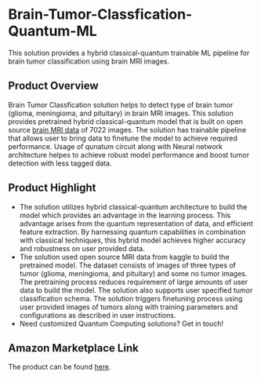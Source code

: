 # Brain-Tumor-Classfication-Quantum-ML
This solution provides a hybrid classical-quantum trainable ML pipeline for brain tumor classification using brain MRI images.


## Product Overview
Brain Tumor Classfication solution helps to detect type of brain tumor (glioma, meningioma, and pituitary) in brain MRI images. This solution provides pretrained hybrid classical-quantum model that is built on open source [brain MRI data](https://www.kaggle.com/datasets/masoudnickparvar/brain-tumor-mri-dataset) of 7022 images. The solution has trainable pipeline that allows user to bring data to finetune the model to achieve required performance. Usage of qunatum circuit along with Neural network architecture helpes to achieve robust model performance and boost tumor detection with less tagged data. 

## Product Highlight 

* The solution utilizes hybrid classical-quantum architecture to build the model which provides an advantage in the learning process. This advantage arises from the quantum representation of data, and efficient feature extraction. By harnessing quantum capabilities in combination with classical techniques, this hybrid model achieves higher accuracy and robustness on user provided data.
* The solution used open source MRI data from kaggle to build the pretrained model. The dataset consists of images of three types of tumor (glioma, meningioma, and pituitary) and some no tumor images. The pretraining process reduces requirement of large amounts of user data to build the model. The solution also supports user specified tumor classification schema. The solution triggers finetuning process using user provided images of tumors along with training parameters and configurations as described in user instructions.  
* Need customized Quantum Computing solutions? Get in touch!

## Amazon Marketplace Link
The product can be found [here]().

